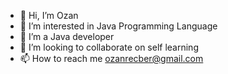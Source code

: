 - 👋 Hi, I’m Ozan
- 👀 I’m interested in Java Programming Language
- 🌱 I’m a Java developer
- 💞️ I’m looking to collaborate on self learning
- 📫 How to reach me ozanrecber@gmail.com

<!---
OzanRecber/OzanRecber is a ✨ special ✨ repository because its `README.md` (this file) appears on your GitHub profile.
You can click the Preview link to take a look at your changes.
--->
